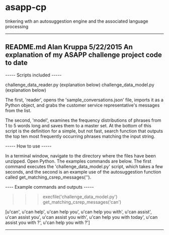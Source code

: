 # asapp-cp
tinkering wth an autosuggestion engine and the associated language processing

------------------------------------------------------------------------------
README.md
Alan Kruppa
5/22/2015
An explanation of my ASAPP challenge project code to date
------------------------------------------------------------------------------

----- Scripts included -----


challenge_data_reader.py (explanation below)
challenge_data_model.py (explanation below)

The first, 'reader', opens the 'sample_conversations.json' file, imports 
it as a Python object, and grabs the customer service representative's
messages from the list. 

The second, 'model', examines the frequency distributions of phrases from 1 
to 5 words long and saves them to a master set. At the bottom of this script
is the definition for a simple, but not fast, search function that outputs
the top ten most frequently occurring phrases matching the input string.

----- How to use -----

In a terminal window, navigate to the directory where the files have been 
unzipped. Open Python. The examples commands are below. The first command
executes the 'challenge_data_model.py' script, which takes a few seconds,
and the second is an example use of the autosuggestion function called get_matching_csrep_messages(''). 

---- Example commands and outputs -----

>>> execfile('challenge_data_model.py')
>>> get_matching_csrep_messages('can')

[u'can', u'can help', u'can help you', u'can help you with', u'can assist', u'can assist you', u'can assist you with', u'can help you with today', u'can assist you with ?', u'can help you with ?']

******************************************************************************

